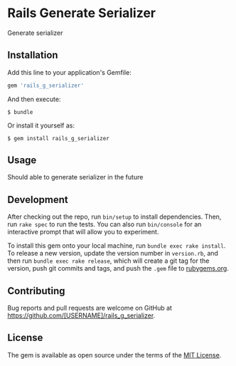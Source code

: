 # Rails Generate Serializer

Generate serializer

## Installation

Add this line to your application's Gemfile:

```ruby
gem 'rails_g_serializer'
```

And then execute:

    $ bundle

Or install it yourself as:

    $ gem install rails_g_serializer

## Usage

Should able to generate serializer in the future

## Development

After checking out the repo, run `bin/setup` to install dependencies. Then, run `rake spec` to run the tests. You can also run `bin/console` for an interactive prompt that will allow you to experiment.

To install this gem onto your local machine, run `bundle exec rake install`. To release a new version, update the version number in `version.rb`, and then run `bundle exec rake release`, which will create a git tag for the version, push git commits and tags, and push the `.gem` file to [rubygems.org](https://rubygems.org).

## Contributing

Bug reports and pull requests are welcome on GitHub at https://github.com/[USERNAME]/rails_g_serializer.


## License

The gem is available as open source under the terms of the [MIT License](http://opensource.org/licenses/MIT).

